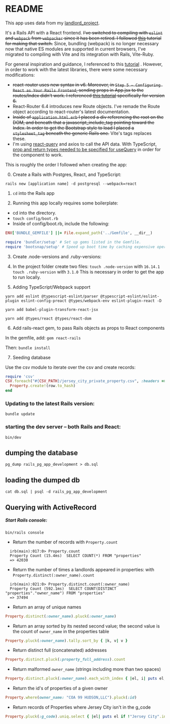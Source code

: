 # README

This app uses data from my [landlord_project](https://github.com/kylemichaelreaves/landlord_data).

It's a Rails API with a React frontend.
~~I've switched to compiling with `eslint` and `webpack` from `webpacker` since it has been retired.
I followed [this](https://github.com/rails/jsbundling-rails/blob/main/docs/switch_from_webpacker.md) tutorial for making
that switch.~~
Since, bundling (webpack) is no longer necessary now that native ES modules are supported in current browsers, I've
migrated to compiling with Vite and its integration with Rails, Vite-Ruby.

For general inspiration and guidance, I referenced to
this [tutorial](https://www.digitalocean.com/community/tutorials/how-to-set-up-a-ruby-on-rails-project-with-a-react-frontend)
. However, in order to work with the latest libraries, there were some necessary modifications:

- ~~react-router uses new syntax in v6. Moreover, in `Step 5 — Configuring React as Your Rails Frontend`, sending props
  in App.jsx to the routes/Index didn't work. I
  referenced [this tutorial](https://reactrouter.com/docs/en/v6/getting-started/tutorial) specifically for version
  6.~~
- React-Router 6.4 introduces new Route objects. I've remade the Route object according to react-router's latest
  documentation.
- ~~Inside of `application.html.erb` I placed a div referencing the root on the DOM, and beneath that a
  javascript_include_tag pointing toward the Index. In order to get the Bootstrap style to load I placed
  a `stylesheet_tag` beneath the generic Rails one.~~  Vite's tags replaces these.
- I'm using [react-query](https://react-query.tanstack.com/) and axios to call the API data. With
  TypeScript, [prop and return types needed to be specified for useQuery](https://tkdodo.eu/blog/react-query-and-type-script)
  in order for the component to work.

This is roughly the order I followed when creating the app:

0. Create a Rails with Postgres, React, and TypeScript:

```
rails new [application name] -d postgresql --webpack=react
```

1. `cd` into the Rails app

2. Running this app locally requires some boilerplate:

- cd into the directory.
- `touch config/boot.rb`
- Inside of config/boot.rb, include the following:

```ruby
ENV['BUNDLE_GEMFILE'] ||= File.expand_path('../Gemfile', __dir__)

require 'bundler/setup' # Set up gems listed in the Gemfile.
require 'bootsnap/setup' # Speed up boot time by caching expensive operations.
```

3. Create .node-versions and .ruby-versions:

4. In the project folder create two files:
   `touch .node-version` with `16.14.1`
   `touch .ruby-version` with `3.1.0`
   This is necessary in order to get the app to run locally.

5. Adding TypeScript/Webpack support

```
yarn add eslint @typescript-eslint/parser @typescript-eslint/eslint-plugin eslint-config-preact @types/webpack-env eslint-plugin-react -D
```

```
yarn add babel-plugin-transform-react-jsx
```

```
yarn add @types/react @types/react-dom
```

6. Add rails-react gem, to pass Rails objects as props to React components

In the gemfile, add: `gem react-rails`

Then: `bundle install`

7. Seeding database

Use the csv module to iterate over the csv and create records:

```ruby
require 'csv'
CSV.foreach("#{CSV_PATH}/jersey_city_private_property.csv", :headers => true) do |row|
  Property.create!(row.to_hash)
end
```

### Updating to the latest Rails version:

```
bundle update
```

### starting the dev server – both Rails and React:

```
bin/dev
```

## dumping the database

```
pg_dump rails_pg_app_development > db.sql
```

## loading the dumped db

```
cat db.sql | psql -d rails_pg_app_development
```

## Querying with ActiveRecord

##### Start Rails console:

```
bin/rails console
```

- Return the number of records with `Property.count`

```shell
  irb(main):017:0> Property.count
  Property Count (15.4ms)  SELECT COUNT(*) FROM "properties"
  => 42030
 ```

- Return the number of times a landlords appeared in properties: with `Property.distinct(:owner_name).count`

```shell
  irb(main):021:0> Property.distinct.count(:owner_name)
  Property Count (592.1ms)  SELECT COUNT(DISTINCT "properties"."owner_name") FROM "properties"
  => 37494
 ```

- Return an array of unique names

```ruby
Property.distinct(:owner_name).pluck(:owner_name)
```

- Return an array sorted by its nested second value; the second value is the count of `owner_name` in the properties
  table

```ruby
Property.pluck(:owner_name).tally.sort_by { |k, v| v }
```

- Return distinct full (concatenated) addresses

```ruby
Property.distinct.pluck(:property_full_address).count
```

- Return malformed `owner_name` (strings including more than two spaces)

```ruby
Property.distinct.pluck(:owner_name).each_with_index { |el, i| puts el, i if el.match?(/\s+{2}/) }
 ```

- Return the id's of properties of a given owner

```ruby
Property.where(owner_name: "COA 99 HUDSON,LLC").pluck(:id)
 ```

- Return records of Properties where Jersey City isn't in the g_code

```ruby
Property.pluck(:g_code).uniq.select { |el| puts el if !"Jersey City".in? el }
```


